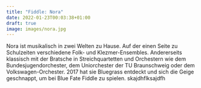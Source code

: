 ```yaml
---
title: "Fiddle: Nora"
date: 2022-01-23T00:03:38+01:00
draft: true
image: images/nora.jpg
---
```

Nora ist musikalisch in zwei Welten zu Hause.
Auf der einen Seite zu Schulzeiten verschiedene Folk- und Klezmer-Ensembles.
Andererseits klassisch mit der Bratsche in Streichquartetten und Orchestern wie dem
Bundesjugendorchester, dem Uniorchester der TU Braunschweig oder dem
Volkswagen-Orchester.
2017 hat sie Bluegrass entdeckt und sich die Geige geschnappt, um bei Blue
Fate Fiddle zu spielen. skajdhflksajdfh